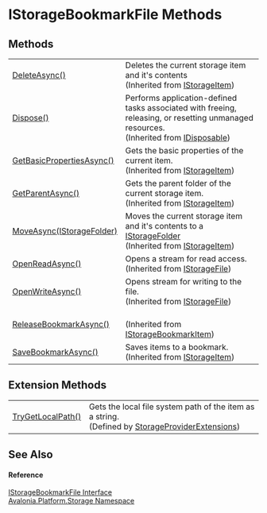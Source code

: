 # IStorageBookmarkFile Methods




## Methods
<table>
<tr>
<td><a href="M_Avalonia_Platform_Storage_IStorageItem_DeleteAsync">DeleteAsync()</a></td>
<td>Deletes the current storage item and it's contents<br />(Inherited from <a href="T_Avalonia_Platform_Storage_IStorageItem">IStorageItem</a>)</td>
</tr>
<tr>
<td><a href="https://learn.microsoft.com/dotnet/api/system.idisposable.dispose" target="_blank" rel="noopener noreferrer">Dispose()</a></td>
<td>Performs application-defined tasks associated with freeing, releasing, or resetting unmanaged resources.<br />(Inherited from <a href="https://learn.microsoft.com/dotnet/api/system.idisposable" target="_blank" rel="noopener noreferrer">IDisposable</a>)</td>
</tr>
<tr>
<td><a href="M_Avalonia_Platform_Storage_IStorageItem_GetBasicPropertiesAsync">GetBasicPropertiesAsync()</a></td>
<td>Gets the basic properties of the current item.<br />(Inherited from <a href="T_Avalonia_Platform_Storage_IStorageItem">IStorageItem</a>)</td>
</tr>
<tr>
<td><a href="M_Avalonia_Platform_Storage_IStorageItem_GetParentAsync">GetParentAsync()</a></td>
<td>Gets the parent folder of the current storage item.<br />(Inherited from <a href="T_Avalonia_Platform_Storage_IStorageItem">IStorageItem</a>)</td>
</tr>
<tr>
<td><a href="M_Avalonia_Platform_Storage_IStorageItem_MoveAsync">MoveAsync(IStorageFolder)</a></td>
<td>Moves the current storage item and it's contents to a <a href="T_Avalonia_Platform_Storage_IStorageFolder">IStorageFolder</a><br />(Inherited from <a href="T_Avalonia_Platform_Storage_IStorageItem">IStorageItem</a>)</td>
</tr>
<tr>
<td><a href="M_Avalonia_Platform_Storage_IStorageFile_OpenReadAsync">OpenReadAsync()</a></td>
<td>Opens a stream for read access.<br />(Inherited from <a href="T_Avalonia_Platform_Storage_IStorageFile">IStorageFile</a>)</td>
</tr>
<tr>
<td><a href="M_Avalonia_Platform_Storage_IStorageFile_OpenWriteAsync">OpenWriteAsync()</a></td>
<td>Opens stream for writing to the file.<br />(Inherited from <a href="T_Avalonia_Platform_Storage_IStorageFile">IStorageFile</a>)</td>
</tr>
<tr>
<td><a href="M_Avalonia_Platform_Storage_IStorageBookmarkItem_ReleaseBookmarkAsync">ReleaseBookmarkAsync()</a></td>
<td><br />(Inherited from <a href="T_Avalonia_Platform_Storage_IStorageBookmarkItem">IStorageBookmarkItem</a>)</td>
</tr>
<tr>
<td><a href="M_Avalonia_Platform_Storage_IStorageItem_SaveBookmarkAsync">SaveBookmarkAsync()</a></td>
<td>Saves items to a bookmark.<br />(Inherited from <a href="T_Avalonia_Platform_Storage_IStorageItem">IStorageItem</a>)</td>
</tr>
</table>

## Extension Methods
<table>
<tr>
<td><a href="M_Avalonia_Platform_Storage_StorageProviderExtensions_TryGetLocalPath">TryGetLocalPath()</a></td>
<td>Gets the local file system path of the item as a string.<br />(Defined by <a href="T_Avalonia_Platform_Storage_StorageProviderExtensions">StorageProviderExtensions</a>)</td>
</tr>
</table>

## See Also


#### Reference
<a href="T_Avalonia_Platform_Storage_IStorageBookmarkFile">IStorageBookmarkFile Interface</a>  
<a href="N_Avalonia_Platform_Storage">Avalonia.Platform.Storage Namespace</a>  
